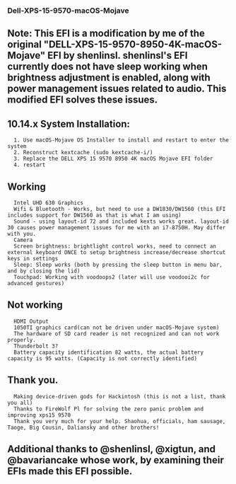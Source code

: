 ### Dell-XPS-15-9570-macOS-Mojave
## Note: This EFI is a modification by me of the original "DELL-XPS-15-9570-8950-4K-macOS-Mojave" EFI by shenlinsl. shenlinsl's EFI currently does not have sleep working when brightness adjustment is enabled, along with power management issues related to audio. This modified EFI solves these issues.

## 10.14.x System Installation: 
      1. Use macOS-Mojave OS Installer to install and restart to enter the system
      2. Reconstruct kextcache (sudo kextcache-i/)
      3. Replace the DELL XPS 15 9570 8950 4K macOS Mojave EFI folder
      4. restart


## Working
      Intel UHD 630 Graphics
      Wifi & Bluetooth - Works, but need to use a DW1830/DW1560 (this EFI includes support for DW1560 as that is what I am using)
      Sound - using layout-id 72 and included kexts works great. layout-id 30 causes power management issues for me with an i7-8750H. May differ with you.
      Camera
      Screen brightness: brightlight control works, need to connect an external keyboard ONCE to setup brightness increase/decrease shortcut keys in settings
      Sleep: Sleep works (both by pressing the sleep button in menu bar, and by closing the lid)
      Touchpad: Working with voodoops2 (later will use voodooi2c for advanced gestures)

## Not working
      HDMI Output
      1050TI graphics card(can not be driven under macOS-Mojave system)
      The hardware of SD card reader is not recognized and can not work properly.
      Thunderbolt 3?
      Battery capacity identification 82 watts, the actual battery capacity is 95 watts. (Capacity is not correctly identified)

## Thank you.
      Making device-driven gods for Hackintosh (this is not a list, thank you all)
      Thanks to FireWolf Pl for solving the zero panic problem and improving xps15 9570
      Thank you very much for your help. Shaohua, officials, ham sausage, Taoge, Big Cousin, Daliansky and other brothers!
      
## Additional thanks to @shenlinsl, @xigtun, and @bavariancake whose work, by examining their EFIs made this EFI possible.
